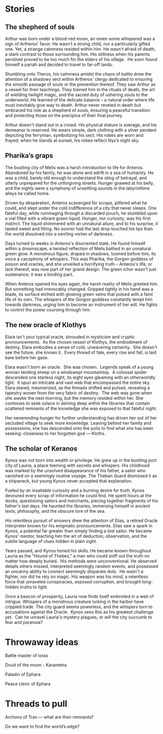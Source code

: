 # Stories
## The shepherd of souls

Arthur was born under a blood-red moon, an omen some whispered was a sign of Artheros' favor. He wasn't a strong child, nor a particularly gifted one. Yet, a strange calmness resided within him. He wasn't afraid of death, a stark contrast to those surrounding him. His stillness when his parents perished proved to be too much for the elders of his village.  He soon found himself a pariah and decided to travel to far-off lands.

Stumbling onto Theros, his calmness amidst the chaos of battle drew the attention of a shadowy sect within Artheros' clergy dedicated to ensuring the smooth passage of souls or the prevention thereof. They saw Arthur as a vessel for their teachings. They trained him in the rituals of death, the art of wielding twilight magic, and the sacred duty of ushering souls to the underworld. He learned of the delicate balance – a natural order where life must inevitably give way to death. Arthur never reveled in death but embraced his role as a shepherd of souls, ensuring a peaceful transition and protecting those on the precipice of their final journey.

Arthur doesn't stand out in a crowd. His physical stature is average, and his demeanor is reserved. He wears simple, dark clothing with a silver pendant depicting the ferryman, symbolizing his sect. His robes are worn and frayed; when he stands at sunset, his robes reflect Nyx’s night sky.

## Pharika’s graps

The bustling city of Melis was a harsh introduction to life for Anteros. Abandoned by his family, he was alone and adrift in a sea of humanity. He was a child, barely old enough to understand the sting of betrayal, and utterly unprepared for the unforgiving streets. Hunger gnawed at his belly, and the nights were a symphony of unsettling sounds in the labyrinthine alleys he called home.

Driven by desperation, Anteros scavenged for scraps, pilfered what he could, and slept under the cold indifference of a city that never sleeps. One fateful day, while rummaging through a discarded pouch, he stumbled upon a vial filled with a vibrant green liquid. Hunger, not curiosity, was his first instinct. The liquid shimmered with an unnatural allure, and to his surprise, it tasted sweet and filling. No sooner had the last drop touched his lips than the world dissolved into a swirling vortex of darkness.

Days turned to weeks in Anteros's disoriented state. He found himself within a dreamscape, a twisted reflection of Melis bathed in an unnatural green glow. A monstrous figure, draped in shadows, loomed before him, its voice a cacophony of whispers. This was Pharika, the Gorgon goddess of poison and oracles, and she unveiled a horrifying truth – Anteros's life, or lack thereof, was now part of her grand design. The green ichor wasn't just sustenance; it was a binding pact.

When Anteros opened his eyes again, the harsh reality of Melis greeted him. But something had irrevocably changed. Gripped tightly in his hand was a blade, its surface etched with glowing green veins that pulsed with a faint life of its own. The whispers of the Gorgon goddess constantly tempt him towards darkness, urging him to become an instrument of her will. He fights to control the power coursing through him.

## The new oracle of Klothys

Elara isn't your typical oracle, shrouded in mysticism and cryptic pronouncements.  As the chosen vessel of Klothys, the embodiment of destiny, Elara embodies a sense of cold, unwavering certainty.  She doesn't see the future, she knows it.  Every thread of fate, every rise and fall, is laid bare before her gaze.

Elara wasn't born an oracle.  She was chosen.  Legends speak of a young woman tending sheep on a windswept mountaintop.  A colossal spider descended one starless night, its eight eyes gleaming with an otherworldly light.  It spun an intricate and vast web that encompassed the entire sky.  Elara stared, mesmerized, as the threads shifted and pulsed, revealing a tapestry woven from the very fabric of destiny.  The web was gone when she awoke the next morning, but the memory resided within her. She continues to seek solace in delving deep within the libraries that contain scattered remnants of the knowledge she was exposed to that fateful night.

Her neverending hunger for further understanding has driven her out of her secluded village to seek more knowledge. Leaving behind her family and possessions, she has descended onto the polis to find what she has been seeking: closeness to her forgotten god — Kloths.

  

## The scholar of Keranos

Kynos was not born into wealth or privilege. He grew up in the bustling port city of Lauria, a place teeming with secrets and whispers. His childhood was marked by the unsolved disappearance of his father, a sailor who vanished on a seemingly routine voyage. The Theban Guard dismissed it as a shipwreck, but young Kynos never accepted that explanation.

Fueled by an insatiable curiosity and a burning desire for truth, Kynos devoured every scrap of information he could find. He spent hours at the docks, questioning sailors and merchants, piecing together fragments of his father's last days. He haunted the libraries, immersing himself in ancient texts, philosophy, and the obscure lore of the sea.

His relentless pursuit of answers drew the attention of Elias, a retired Oracle interpreter known for his enigmatic pronouncements. Elias saw a spark in Kynos, a potential far greater than simply finding a lost sailor. He became Kynos' mentor, teaching him the art of deduction, observation, and the subtle language of clues hidden in plain sight.

Years passed, and Kynos honed his skills. He became known throughout Lauria as the "Hound of Thebes," a man who could sniff out the truth no matter how deeply buried.  His methods were unconventional. He observed details others missed, interpreted seemingly random events, and possessed an uncanny ability to connect seemingly disparate dots.  He wasn't a fighter, nor did he rely on magic. His weapon was his mind, a relentless force that unraveled conspiracies, exposed corruption, and brought long-hidden truths to light.

Once a beacon of prosperity, Lauria now finds itself embroiled in a web of intrigue. Whispers of a monstrous creature lurking in the harbor have crippled trade. The city guard seems powerless, and the whispers turn to accusations against the Oracle.  Kynos sees this as his greatest challenge yet.  Can he unravel Lauria's mystery plagues, or will the city succumb to fear and paranoia?

  

# Throwaway ideas

Battle master of Ioras

Druid of the moon - Karametra

Paladin of Ephara

Peace cleric of Ephara

  

# Threads to pull

Archons of Trax — what are their remnants? 

Do we want to find the world’s edge?

  
  

